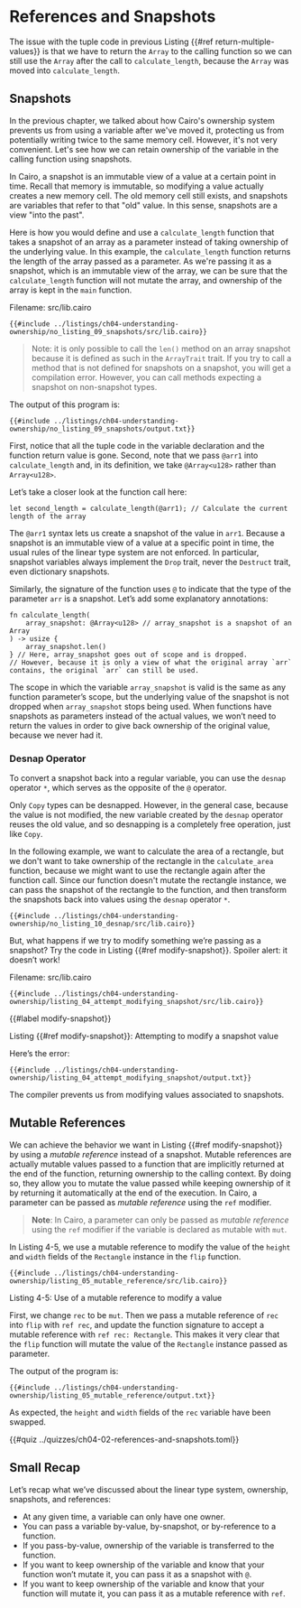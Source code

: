 # References and Snapshots

The issue with the tuple code in previous Listing {{#ref return-multiple-values}} is that we have to return the
`Array` to the calling function so we can still use the `Array` after the
call to `calculate_length`, because the `Array` was moved into
`calculate_length`.

## Snapshots

In the previous chapter, we talked about how Cairo's ownership system prevents
us from using a variable after we've moved it, protecting us from potentially
writing twice to the same memory cell. However, it's not very convenient.
Let's see how we can retain ownership of the variable in the calling function using snapshots.

In Cairo, a snapshot is an immutable view of a value at a certain point in time.
Recall that memory is immutable, so modifying a value actually creates a new memory cell.
The old memory cell still exists, and snapshots are variables that refer to that "old" value.
In this sense, snapshots are a view "into the past".

Here is how you would define and use a `calculate_length` function that takes a
snapshot of an array as a parameter instead of taking ownership of the underlying value. In this example,
the `calculate_length` function returns the length of the array passed as a parameter.
As we're passing it as a snapshot, which is an immutable view of the array, we can be sure that
the `calculate_length` function will not mutate the array, and ownership of the array is kept in the `main` function.

<span class="filename">Filename: src/lib.cairo</span>

```cairo
{{#include ../listings/ch04-understanding-ownership/no_listing_09_snapshots/src/lib.cairo}}
```

> Note: it is only possible to call the `len()` method on an array snapshot because it is defined as such in the `ArrayTrait` trait. If you try to call a method that is not defined for snapshots on a snapshot, you will get a compilation error. However, you can call methods expecting a snapshot on non-snapshot types.

The output of this program is:

```shell
{{#include ../listings/ch04-understanding-ownership/no_listing_09_snapshots/output.txt}}
```

First, notice that all the tuple code in the variable declaration and the function return value is gone. Second, note
that we pass `@arr1` into `calculate_length` and, in its definition, we take `@Array<u128>` rather than `Array<u128>`.

Let’s take a closer look at the function call here:

```cairo
let second_length = calculate_length(@arr1); // Calculate the current length of the array
```

The `@arr1` syntax lets us create a snapshot of the value in `arr1`. Because a snapshot is an immutable view of a value at a specific point in time, the usual rules of the linear type system are not enforced. In particular, snapshot variables always implement the `Drop` trait, never the `Destruct` trait, even dictionary snapshots.

Similarly, the signature of the function uses `@` to indicate that the type of the parameter `arr` is a snapshot. Let’s add some explanatory annotations:

```cairo, noplayground
fn calculate_length(
    array_snapshot: @Array<u128> // array_snapshot is a snapshot of an Array
) -> usize {
    array_snapshot.len()
} // Here, array_snapshot goes out of scope and is dropped.
// However, because it is only a view of what the original array `arr` contains, the original `arr` can still be used.
```

The scope in which the variable `array_snapshot` is valid is the same as any function parameter’s scope, but the underlying value of the snapshot is not dropped when `array_snapshot` stops being used. When functions have snapshots as parameters instead of the actual values, we won’t need to return the values in order to give back ownership of the original value, because we never had it.

### Desnap Operator

To convert a snapshot back into a regular variable, you can use the `desnap` operator `*`, which serves as the opposite of the `@` operator.

Only `Copy` types can be desnapped. However, in the general case, because the value is not modified, the new variable created by the `desnap` operator reuses the old value, and so desnapping is a completely free operation, just like `Copy`.

In the following example, we want to calculate the area of a rectangle, but we don't want to take ownership of the rectangle in the `calculate_area` function, because we might want to use the rectangle again after the function call. Since our function doesn't mutate the rectangle instance, we can pass the snapshot of the rectangle to the function, and then transform the snapshots back into values using the `desnap` operator `*`.

```cairo
{{#include ../listings/ch04-understanding-ownership/no_listing_10_desnap/src/lib.cairo}}
```

But, what happens if we try to modify something we’re passing as a snapshot? Try the code in
Listing {{#ref modify-snapshot}}. Spoiler alert: it doesn’t work!

<span class="filename">Filename: src/lib.cairo</span>

```cairo,does_not_compile
{{#include ../listings/ch04-understanding-ownership/listing_04_attempt_modifying_snapshot/src/lib.cairo}}
```

{{#label modify-snapshot}}

<span class="caption">Listing {{#ref modify-snapshot}}: Attempting to modify a snapshot value</span>

Here’s the error:

```shell
{{#include ../listings/ch04-understanding-ownership/listing_04_attempt_modifying_snapshot/output.txt}}
```

The compiler prevents us from modifying values associated to snapshots.

## Mutable References

We can achieve the behavior we want in Listing {{#ref modify-snapshot}} by using a _mutable reference_ instead of a snapshot. Mutable references are actually mutable values passed to a function that are implicitly returned at the end of the function, returning ownership to the calling context. By doing so, they allow you to mutate the value passed while keeping ownership of it by returning it automatically at the end of the execution.
In Cairo, a parameter can be passed as _mutable reference_ using the `ref` modifier.

> **Note**: In Cairo, a parameter can only be passed as _mutable reference_ using the `ref` modifier if the variable is declared as mutable with `mut`.

In Listing 4-5, we use a mutable reference to modify the value of the `height` and `width` fields of the `Rectangle` instance in the `flip` function.

```cairo
{{#include ../listings/ch04-understanding-ownership/listing_05_mutable_reference/src/lib.cairo}}
```

<span class="caption">Listing 4-5: Use of a mutable reference to modify a value</span>

First, we change `rec` to be `mut`. Then we pass a mutable reference of `rec` into `flip` with `ref rec`, and update the function signature to accept a mutable reference with `ref rec: Rectangle`. This makes it very clear that the `flip` function will mutate the value of the `Rectangle` instance passed as parameter.

The output of the program is:

```shell
{{#include ../listings/ch04-understanding-ownership/listing_05_mutable_reference/output.txt}}
```

As expected, the `height` and `width` fields of the `rec` variable have been swapped.

{{#quiz ../quizzes/ch04-02-references-and-snapshots.toml}}

## Small Recap

Let’s recap what we’ve discussed about the linear type system, ownership, snapshots, and references:

- At any given time, a variable can only have one owner.
- You can pass a variable by-value, by-snapshot, or by-reference to a function.
- If you pass-by-value, ownership of the variable is transferred to the function.
- If you want to keep ownership of the variable and know that your function won’t mutate it, you can pass it as a snapshot with `@`.
- If you want to keep ownership of the variable and know that your function will mutate it, you can pass it as a mutable reference with `ref`.
